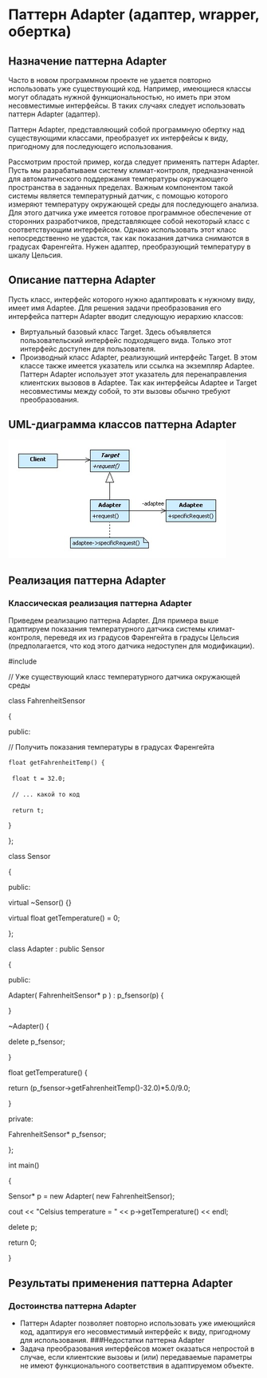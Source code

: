 # Паттерн Adapter (адаптер, wrapper, обертка)
## Назначение паттерна Adapter
Часто в новом программном проекте не удается повторно использовать уже существующий код. Например, имеющиеся классы могут обладать нужной функциональностью, но иметь при этом несовместимые интерфейсы. В таких случаях следует использовать паттерн Adapter (адаптер).

Паттерн Adapter, представляющий собой программную обертку над существующими классами, преобразует их интерфейсы к виду, пригодному для последующего использования.

Рассмотрим простой пример, когда следует применять паттерн Adapter. Пусть мы разрабатываем систему климат-контроля, предназначенной для автоматического поддержания температуры окружающего пространства в заданных пределах. Важным компонентом такой системы является температурный датчик, с помощью которого измеряют температуру окружающей среды для последующего анализа. Для этого датчика уже имеется готовое программное обеспечение от сторонних разработчиков, представляющее собой некоторый класс с соответствующим интерфейсом. Однако использовать этот класс непосредственно не удастся, так как показания датчика снимаются в градусах Фаренгейта. Нужен адаптер, преобразующий температуру в шкалу Цельсия.
## Описание паттерна Adapter
Пусть класс, интерфейс которого нужно адаптировать к нужному виду, имеет имя Adaptee. Для решения задачи преобразования его интерфейса паттерн Adapter вводит следующую иерархию классов:

* Виртуальный базовый класс Target. Здесь объявляется пользовательский интерфейс подходящего вида. Только этот интерфейс доступен для пользователя.
* Производный класс Adapter, реализующий интерфейс Target. В этом классе также имеется указатель или ссылка на экземпляр Adaptee. Паттерн Adapter использует этот указатель для перенаправления клиентских вызовов в Adaptee. Так как интерфейсы Adaptee и Target несовместимы между собой, то эти вызовы обычно требуют преобразования.
## UML-диаграмма классов паттерна Adapter
![Image alt](https://github.com/Andrey-Zelinskiy/Money_Helper/blob/master/mockup/uml-adapter.jpg)
## Реализация паттерна Adapter
### Классическая реализация паттерна Adapter
Приведем реализацию паттерна Adapter. Для примера выше адаптируем показания температурного датчика системы климат-контроля, переведя их из градусов Фаренгейта в градусы Цельсия (предполагается, что код этого датчика недоступен для модификации).

#include <iostream>
  
// Уже существующий класс температурного датчика окружающей среды

class FahrenheitSensor

{
 
 public:
   
   // Получить показания температуры в градусах Фаренгейта
    
    float getFahrenheitTemp() {
     
     float t = 32.0;
     
     // ... какой то код
     
     return t;
   
   }

};
  
class Sensor

{    
 
 public:
   
   virtual ~Sensor() {}
   
   virtual float getTemperature() = 0;

};
  
class Adapter : public Sensor

{    
 
 public:
   
   Adapter( FahrenheitSensor* p ) : p_fsensor(p) {
   
   }
   
   ~Adapter() {
   
   delete p_fsensor;
  
  }
 
 float getTemperature() {
   
   return (p_fsensor->getFahrenheitTemp()-32.0)*5.0/9.0;
   
   }
 
 private:
   
   FahrenheitSensor* p_fsensor; 

};
  
int main()

{
  
  Sensor* p = new Adapter( new FahrenheitSensor);
  
  cout << "Celsius temperature = " << p->getTemperature() << endl;
  
  delete p;    
 
 return 0;

}
## Результаты применения паттерна Adapter
### Достоинства паттерна Adapter
* Паттерн Adapter позволяет повторно использовать уже имеющийся код, адаптируя его несовместимый интерфейс к виду, пригодному для использования.
###Недостатки паттерна Adapter
* Задача преобразования интерфейсов может оказаться непростой в случае, если клиентские вызовы и (или) передаваемые параметры не имеют функционального соответствия в адаптируемом объекте.
